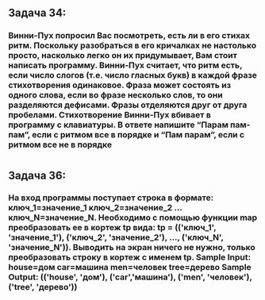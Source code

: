 ## Задача 34:

### Винни-Пух попросил Вас посмотреть, есть ли в его стихах ритм. Поскольку разобраться в его кричалках не настолько просто, насколько легко он их придумывает, Вам стоит написать программу. Винни-Пух считает, что ритм есть, если число слогов (т.е. число гласных букв) в каждой фразе стихотворения одинаковое. Фраза может состоять из одного слова, если во фразе несколько слов, то они разделяются дефисами. Фразы отделяются друг от друга пробелами. Стихотворение Винни-Пух вбивает в программу с клавиатуры. В ответе напишите “Парам пам-пам”, если с ритмом все в порядке и “Пам парам”, если с ритмом все не в порядке

#

## Задача 36:

### На вход программы поступает строка в формате: ключ_1=значение_1 ключ_2=значение_2 ... ключ_N=значение_N. Необходимо с помощью функции map преобразовать ее в кортеж tp вида: tp = (('ключ_1', 'значение_1'), ('ключ_2', 'значение_2'), ..., ('ключ_N', 'значение_N')). Выводить на экран ничего не нужно, только преобразовать строку в кортеж с именем tp. Sample Input: house=дом car=машина men=человек tree=дерево Sample Output: (('house', 'дом'), ('car','машина'), ('men', 'человек'), ('tree', 'дерево'))
